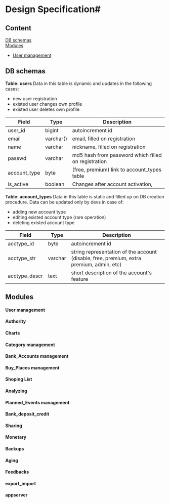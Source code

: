 # Design Specification#
## Content
[DB schemas](#db-schemas)  
[Modules](#modules)  
 * [User management](#user-management)
	

## DB schemas ##

**Table: users**
Data in this table is dynamic and updates in the following cases:
 * new user registration
 * existed user changes own profile
 * existed user deletes own profile
 
Field | Type | Description
--- | --- | ---
user_id | bigint | autoincrement id
email | varchar() | email, filled on registration
name | varchar | nickname, filled on registration
passwd | varchar | md5 hash from password which filled on registration
account_type | byte | (free, premium) link to account_types table
is_active | boolean | Changes after account activation, 


**Table: account_types**
Data in this table is static and filled up on DB creation procedure.
Data can be updated only by devs in case of:
 * adding new account type
 * editing existed account type (rare operation)
 * deleting existed account type
 
Field | Type | Description
--- | --- | ---
acctype_id | byte | autoincrement id
acctype_str | varchar | string representation of the account (disable, free, premium, extra premium, admin, etc)
acctype_descr | text | short description of the account's feature


## Modules ##

#### User management

#### Authority

#### Charts

#### Category management

#### Bank_Accounts management
#### Buy_Places management
#### Shoping List
#### Analyzing
#### Planned_Events management
#### Bank_deposit_credit
#### Sharing
#### Monetary
#### Backups
#### Aging
#### Feedbacks
#### export_import
#### appserver
